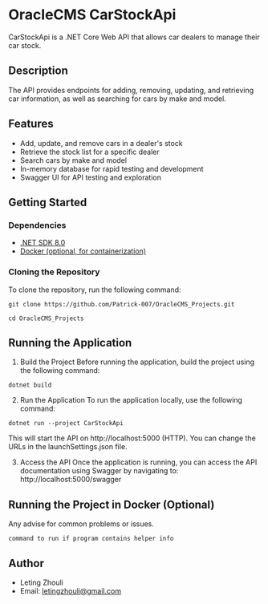 # OracleCMS CarStockApi

CarStockApi is a .NET Core Web API that allows car dealers to manage their car stock. 

## Description

The API provides endpoints for adding, removing, updating, and retrieving car information, as well as searching for cars by make and model.

## Features
* Add, update, and remove cars in a dealer's stock
* Retrieve the stock list for a specific dealer
* Search cars by make and model
* In-memory database for rapid testing and development
* Swagger UI for API testing and exploration

## Getting Started

### Dependencies

- [.NET SDK 8.0](https://dotnet.microsoft.com/download/dotnet/8.0)
- [Docker (optional, for containerization)](https://docs.docker.com/get-docker/)

### Cloning the Repository

To clone the repository, run the following command:
```
git clone https://github.com/Patrick-007/OracleCMS_Projects.git
```
```
cd OracleCMS_Projects
```
## Running the Application

1. Build the Project
Before running the application, build the project using the following command:
```
dotnet build
```

2. Run the Application
To run the application locally, use the following command:
```
dotnet run --project CarStockApi
```
This will start the API on http://localhost:5000 (HTTP). You can change the URLs in the launchSettings.json file.

3. Access the API
Once the application is running, you can access the API documentation using Swagger by navigating to:
http://localhost:5000/swagger


## Running the Project in Docker (Optional)

Any advise for common problems or issues.
```
command to run if program contains helper info
```

## Author

- Leting Zhouli
- Email: letingzhouli@gmail.com
